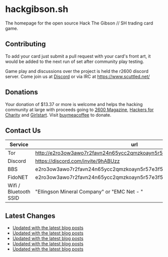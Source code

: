 # hackgibson.sh
The homepage for the open source Hack The Gibson // SH trading card game.


## Contributing

To add your card just submit a pull request with your card's front art, it would be added to the next run of set after community play testing.

Game play and discussions over the project is held the r2600 discord server. Come join us at [Discord](https://discord.com/invite/9hABUzz) or via IRC at https://www.scuttled.net/


## Donations

Your donation of $13.37 or more is welcome and helps the hacking community at large with proceeds going to [2600 Magazine](https://2600.com/), [Hackers for Charity](https://hackersforcharity.org) and [Girlstart](https://girlstart.org).  Visit [buymeacoffee](https://www.buymeacoffee.com/hackgibson.sh) to donate.


## Contact Us

Service | url
-|-
Tor | http://e2ro3ow3awo7r2favn24n65ycc2qmzkoayn5r57e3f56nvjwdcgg32ad.onion
Discord | https://discord.com/invite/9hABUzz
BBS | e2ro3ow3awo7r2favn24n65ycc2qmzkoayn5r57e3f56nvjwdcgg32ad.onion:23
FidoNET | e2ro3ow3awo7r2favn24n65ycc2qmzkoayn5r57e3f56nvjwdcgg32ad.onion:24554
Wifi / Bluetooth SSID | "Ellingson Mineral Company" or "EMC Net - <fidonet address>"

## Latest Changes
<!-- BLOG-POST-LIST:START -->
- [Updated with the latest blog posts](https://github.com/DFW2600/hackgibson.sh/commit/a9a9ebf45d518ad68b47f73bdfc89e95dac36d06)
- [Updated with the latest blog posts](https://github.com/DFW2600/hackgibson.sh/commit/2af14e89e5ef010cae8b146b17e60c51f707a4a1)
- [Updated with the latest blog posts](https://github.com/DFW2600/hackgibson.sh/commit/fd32b905c6fe9df842b50149a297b93c01cd475a)
- [Updated with the latest blog posts](https://github.com/DFW2600/hackgibson.sh/commit/8381c41775d539a933ca2670b46afd8325c97069)
- [Updated with the latest blog posts](https://github.com/DFW2600/hackgibson.sh/commit/8de64236e9620201b42bf96ffd47b74c8ecdc3df)
<!-- BLOG-POST-LIST:END -->
